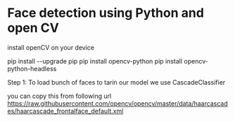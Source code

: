 # Face detection using Python and open CV

install openCV on your device

pip install --upgrade pip
pip install opencv-python
pip install opencv-python-headless

Step 1:
To load bunch of faces to tarin our model 
we use CascadeClassifier

you can copy this from following url
https://raw.githubusercontent.com/opencv/opencv/master/data/haarcascades/haarcascade_frontalface_default.xml
 
